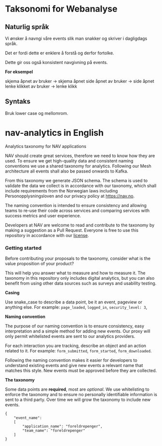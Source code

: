 # Taksonomi for Webanalyse

## Naturlig språk

Vi ønsker å navngi våre events slik man snakker og skriver i dagligdags språk.

Det er fordi dette er enklere å forstå og derfor fortolke.

Dette gir oss også konsistent navgivning på events.

**For eksempel**

skjema åpnet av bruker -> skjema åpnet
side åpnet av bruker -> side åpnet
lenke klikket av bruker -> lenke klikk

## Syntaks

Bruk lower case og mellomrom.

# nav-analytics in English
Analytics taxonomy for NAV applications

NAV should create great services, therefore we need to know how they are used. To ensure we get high-quality data and consistent naming conventions we use a shared taxonomy for analytics. Following our Mesh architecture all events shall also be passed onwards to Kafka.

From this taxonomy we generate JSON schema. The schema is used to validate the data we collect is in accordance with our taxonomy, which shall include requirements from the Norwegian laws including Personopplysningsloven and our privacy policy at https://nav.no.

The naming convention is intended to ensure consistency and allowing teams to re-use their code across services and comparing services with success metrics and user experience. 

Developers at NAV are welcome to read and contribute to the taxonomy by making a suggestion as a Pull Request. Everyone is free to use this repository in accordance with our [license]('https://github.com/navikt/nav-analytics/blob/master/LICENSE').

### Getting started

Before contributing your proposals to the taxonomy, consider what is the value proposition of your product?

This will help you answer what to measure and how to measure it. The taxonomy in this repository only includes digital analytics, but you can also benefit from using other data sources such as surveys and usability testing.

**Casing**

Use snake_case to describe a data point, be it an event, pageview or anything else. For example: `page_loaded`, `logged_in`, `security_level: 3`, 

**Naming convention** 

The purpose of our naming convention is to ensure consistency, easy interpretation and a simple method for adding new events. Our proxy will only permit whitelisted events are sent to our analytics providers.

For each interaction you are tracking, describe an object and an action related to it. For example: `form_submitted`, `form_started`, `form_downloaded`.

Following the naming convention makes it easier for developers to understand existing events and give new events a relevant name that matches this style. New events must be approved before they are collected. 

**The taxonomy**

Some data points are **required**, most are *optional*. We use whitelisting to enforce the taxonomy and to ensure no personally identifiable information is sent to a third party. Over time we will grow the taxonomy to include new events.

```
{
    "event_name":
    [
        "application_name": "foreldrepenger",
        "team_name": "foreldrepenger"
    ]
}
```
